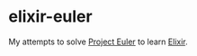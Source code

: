 elixir-euler
======
My attempts to solve [Project Euler](https://projecteuler.net) to learn
[Elixir](http://elixir-lang.org).
